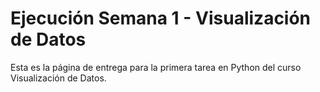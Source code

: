 # Ejecución Semana 1 - Visualización de Datos

Esta es la página de entrega para la primera tarea en Python del curso Visualización de Datos. 
